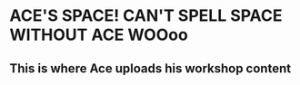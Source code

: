 # ACE'S SPACE! CAN'T SPELL SPACE WITHOUT ACE WOOoo

## This is where Ace uploads his workshop content
